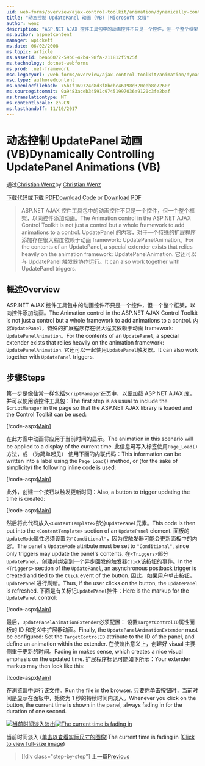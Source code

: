 ```yaml
---
uid: web-forms/overview/ajax-control-toolkit/animation/dynamically-controlling-updatepanel-animations-vb
title: "动态控制 UpdatePanel 动画 (VB) |Microsoft 文档"
author: wenz
description: "ASP.NET AJAX 控件工具包中的动画控件不只是一个控件，但一个整个框架，以向控件添加动画。 内容..."
ms.author: aspnetcontent
manager: wpickett
ms.date: 06/02/2008
ms.topic: article
ms.assetid: bea66072-59b6-42b4-98fa-211812f5925f
ms.technology: dotnet-webforms
ms.prod: .net-framework
msc.legacyurl: /web-forms/overview/ajax-control-toolkit/animation/dynamically-controlling-updatepanel-animations-vb
msc.type: authoredcontent
ms.openlocfilehash: 75b1f169724d8d3f8bcbc46198d320eeb8e7260c
ms.sourcegitcommit: 9a9483aceb34591c97451997036a9120c3fe2baf
ms.translationtype: MT
ms.contentlocale: zh-CN
ms.lasthandoff: 11/10/2017
---
```

<a name="dynamically-controlling-updatepanel-animations-vb"></a><span data-ttu-id="acfb0-104">动态控制 UpdatePanel 动画 (VB)</span><span class="sxs-lookup"><span data-stu-id="acfb0-104">Dynamically Controlling UpdatePanel Animations (VB)</span></span>
====================
<span data-ttu-id="acfb0-105">通过[Christian Wenz](https://github.com/wenz)</span><span class="sxs-lookup"><span data-stu-id="acfb0-105">by [Christian Wenz](https://github.com/wenz)</span></span>

<span data-ttu-id="acfb0-106">[下载代码](http://download.microsoft.com/download/9/3/f/93f8daea-bebd-4821-833b-95205389c7d0/UpdatePanelAnimation2.vb.zip)或[下载 PDF](http://download.microsoft.com/download/b/6/a/b6ae89ee-df69-4c87-9bfb-ad1eb2b23373/updatepanelanimation2VB.pdf)</span><span class="sxs-lookup"><span data-stu-id="acfb0-106">[Download Code](http://download.microsoft.com/download/9/3/f/93f8daea-bebd-4821-833b-95205389c7d0/UpdatePanelAnimation2.vb.zip) or [Download PDF](http://download.microsoft.com/download/b/6/a/b6ae89ee-df69-4c87-9bfb-ad1eb2b23373/updatepanelanimation2VB.pdf)</span></span>

> <span data-ttu-id="acfb0-107">ASP.NET AJAX 控件工具包中的动画控件不只是一个控件，但一个整个框架，以向控件添加动画。</span><span class="sxs-lookup"><span data-stu-id="acfb0-107">The Animation control in the ASP.NET AJAX Control Toolkit is not just a control but a whole framework to add animations to a control.</span></span> <span data-ttu-id="acfb0-108">UpdatePanel 的内容，对于一个特殊的扩展程序添加存在很大程度依赖于动画 framework: UpdatePanelAnimation。</span><span class="sxs-lookup"><span data-stu-id="acfb0-108">For the contents of an UpdatePanel, a special extender exists that relies heavily on the animation framework: UpdatePanelAnimation.</span></span> <span data-ttu-id="acfb0-109">它还可以与 UpdatePanel 触发器协作运行。</span><span class="sxs-lookup"><span data-stu-id="acfb0-109">It can also work together with UpdatePanel triggers.</span></span>


## <a name="overview"></a><span data-ttu-id="acfb0-110">概述</span><span class="sxs-lookup"><span data-stu-id="acfb0-110">Overview</span></span>

<span data-ttu-id="acfb0-111">ASP.NET AJAX 控件工具包中的动画控件不只是一个控件，但一个整个框架，以向控件添加动画。</span><span class="sxs-lookup"><span data-stu-id="acfb0-111">The Animation control in the ASP.NET AJAX Control Toolkit is not just a control but a whole framework to add animations to a control.</span></span> <span data-ttu-id="acfb0-112">内容`UpdatePanel`，特殊的扩展程序存在很大程度依赖于动画 framework: `UpdatePanelAnimation`。</span><span class="sxs-lookup"><span data-stu-id="acfb0-112">For the contents of an `UpdatePanel`, a special extender exists that relies heavily on the animation framework: `UpdatePanelAnimation`.</span></span> <span data-ttu-id="acfb0-113">它还可以一起使用`UpdatePanel`触发器。</span><span class="sxs-lookup"><span data-stu-id="acfb0-113">It can also work together with `UpdatePanel` triggers.</span></span>

## <a name="steps"></a><span data-ttu-id="acfb0-114">步骤</span><span class="sxs-lookup"><span data-stu-id="acfb0-114">Steps</span></span>

<span data-ttu-id="acfb0-115">第一步是像往常一样包括`ScriptManager`在页中，以便加载 ASP.NET AJAX 库，并可以使用该控件工具包：</span><span class="sxs-lookup"><span data-stu-id="acfb0-115">The first step is as usual to include the `ScriptManager` in the page so that the ASP.NET AJAX library is loaded and the Control Toolkit can be used:</span></span>


[!code-aspx[Main](dynamically-controlling-updatepanel-animations-vb/samples/sample1.aspx)]

<span data-ttu-id="acfb0-116">在此方案中动画将应用于当前时间的显示。</span><span class="sxs-lookup"><span data-stu-id="acfb0-116">The animation in this scenario will be applied to a display of the current time.</span></span> <span data-ttu-id="acfb0-117">此信息可写入标签使用`Page_Load()`方法，或 （为简单起见） 使用下面的内联代码：</span><span class="sxs-lookup"><span data-stu-id="acfb0-117">This information can be written into a label using the `Page_Load()` method, or (for the sake of simplicity) the following inline code is used:</span></span>


[!code-aspx[Main](dynamically-controlling-updatepanel-animations-vb/samples/sample2.aspx)]

<span data-ttu-id="acfb0-118">此外，创建一个按钮以触发更新时间：</span><span class="sxs-lookup"><span data-stu-id="acfb0-118">Also, a button to trigger updating the time is created:</span></span>


[!code-aspx[Main](dynamically-controlling-updatepanel-animations-vb/samples/sample3.aspx)]

<span data-ttu-id="acfb0-119">然后将此代码放入`<ContentTemplate>`部分`UpdatePanel`元素。</span><span class="sxs-lookup"><span data-stu-id="acfb0-119">This code is then put into the `<ContentTemplate>` section of an `UpdatePanel` element.</span></span> <span data-ttu-id="acfb0-120">面板的`UpdateMode`属性必须设置为`"Conditional"`，因为仅触发器可能会更新面板中的内容。</span><span class="sxs-lookup"><span data-stu-id="acfb0-120">The panel's `UpdateMode` attribute must be set to `"Conditional"`, since only triggers may update the panel's contents.</span></span> <span data-ttu-id="acfb0-121">在`<Triggers>`部分`UpdatePanel`，创建并绑定到一个异步回发的触发器`Click`该按钮的事件。</span><span class="sxs-lookup"><span data-stu-id="acfb0-121">In the `<Triggers>` section of the `UpdatePanel`, an asynchronous postback trigger is created and tied to the `Click` event of the button.</span></span> <span data-ttu-id="acfb0-122">因此，如果用户单击按钮，`UpdatePanel`进行刷新。</span><span class="sxs-lookup"><span data-stu-id="acfb0-122">Thus, if the user clicks on the button, the `UpdatePanel` is refreshed.</span></span> <span data-ttu-id="acfb0-123">下面是有关标记`UpdatePanel`控件：</span><span class="sxs-lookup"><span data-stu-id="acfb0-123">Here is the markup for the `UpdatePanel` control:</span></span>


[!code-aspx[Main](dynamically-controlling-updatepanel-animations-vb/samples/sample4.aspx)]

<span data-ttu-id="acfb0-124">最后，`UpdatePanelAnimationExtender`必须配置： 设置`TargetControlID`属性面板的 ID 和定义中扩展器动画。</span><span class="sxs-lookup"><span data-stu-id="acfb0-124">Finally, the `UpdatePanelAnimationExtender` must be configured: Set the `TargetControlID` attribute to the ID of the panel, and define an animation within the extender.</span></span> <span data-ttu-id="acfb0-125">在使淡出意义上，创建好 visual 主要侧重于更新的时间。</span><span class="sxs-lookup"><span data-stu-id="acfb0-125">Fading in makes sense, which creates a nice visual emphasis on the updated time.</span></span> <span data-ttu-id="acfb0-126">扩展程序标记可能如下所示：</span><span class="sxs-lookup"><span data-stu-id="acfb0-126">Your extender markup may then look like this:</span></span>


[!code-aspx[Main](dynamically-controlling-updatepanel-animations-vb/samples/sample5.aspx)]

<span data-ttu-id="acfb0-127">在浏览器中运行该文件。</span><span class="sxs-lookup"><span data-stu-id="acfb0-127">Run the file in the browser.</span></span> <span data-ttu-id="acfb0-128">只要你单击按钮时，当前时间是显示在面板中，始终为 1 秒的持续时间内淡入。</span><span class="sxs-lookup"><span data-stu-id="acfb0-128">Whenever you click on the button, the current time is shown in the panel, always fading in for the duration of one second.</span></span>


<span data-ttu-id="acfb0-129">[![当前时间淡入淡出](dynamically-controlling-updatepanel-animations-vb/_static/image2.png)](dynamically-controlling-updatepanel-animations-vb/_static/image1.png)</span><span class="sxs-lookup"><span data-stu-id="acfb0-129">[![The current time is fading in](dynamically-controlling-updatepanel-animations-vb/_static/image2.png)](dynamically-controlling-updatepanel-animations-vb/_static/image1.png)</span></span>

<span data-ttu-id="acfb0-130">当前时间淡入 ([单击以查看实际尺寸的图像](dynamically-controlling-updatepanel-animations-vb/_static/image3.png))</span><span class="sxs-lookup"><span data-stu-id="acfb0-130">The current time is fading in ([Click to view full-size image](dynamically-controlling-updatepanel-animations-vb/_static/image3.png))</span></span>

>[!div class="step-by-step"]
[<span data-ttu-id="acfb0-131">上一篇</span><span class="sxs-lookup"><span data-stu-id="acfb0-131">Previous</span></span>](animating-an-updatepanel-control-vb.md)
